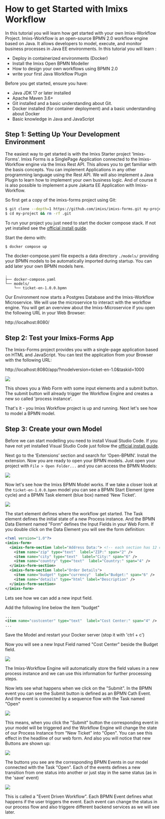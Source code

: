 # How to get Started with Imixs Workflow

In this tutorial you will learn how get started with your own Imixs-Workflow Project.
Imixs-Workflow is an open-source BPMN 2.0 workflow engine based on Java. It allows developers to model, execute, and monitor business processes in Java EE environments. In this tutorial you will learn :

- Deploy in containerized environments (Docker)
- Install the Imixs Open BPMN Modeller
- How to design your own workflows using BPMN 2.0
- write your first Java Workflow Plugin

Before you get started, ensure you have:

- Java JDK 17 or later installed
- Apache Maven 3.6+
- Git installed and a basic understanding about Git.
- Docker installed (for container deployment) and a basic understanding about Docker
- Basic knowledge in Java and JavaScript

## Step 1: Setting Up Your Development Environment

The easiest way to get started is with the Imixs Starter project 'Imixs-Forms'.
Imixs Forms is a SinglePage Application connected to the Imixs-Workflow engine via the Imixs Rest API. This allows you to get familiar with the basis concepts. You can implement Applications in any other programming language using the Rest API. We will also implement a Java Plugin to learn how to implement your own business logic. And of course it is also possible to implement a pure Jakarta EE Application with Imixs-Workflow.

So first get a copy of the imixs-forms project using Git:

```bash
$ git clone --depth=1 https://github.com/imixs/imixs-forms.git my-project
$ cd my-project && rm -rf .git
```

To run your project you just need to start the docker compose stack. If not yet installed see the [official install guide](https://docs.docker.com/engine/install/).

Start the demo with:

```bash
$ docker compose up
```

The docker-compose.yaml file expects a data directory `./models/` providing your BPMN models to be automatically imported during startup. You can add later your own BPMN models here.

```
.
├── docker-compose.yaml
└── models/
    └── ticket-en-1.0.0.bpmn
```

Our Environment now starts a Postgres Database and the Imixs-Workflow Microservice. We will use the microservice to interact with the workflow engine. You will get an overview about the Imixs-Microservice if you open the following URL in your Web Browser:

http://localhost:8080/

## Step 2: Test your Imixs-Forms App

The Imixs-Forms project provides you with a single-page application based on HTML and JavaScript. You can test the application from your Browser with the following URL:

http://localhost:8080/app/?modelversion=ticket-en-1.0&taskid=1000

<img src="../images/imixs-tutorial-01.png" class="screenshot" />

This shows you a Web Form with some input elements and a submit button. The submit button will already trigger the Workflow Engine and creates a new so called 'process instance'.

That's it - you Imixs Workflow project is up and running. Next let's see how to model a BPMN model.

## Step 3: Create your own Model

Before we can start modelling you need to install Visual Studio Code. If you have not yet installed Visual Studio Code just follow the [official install guide](https://code.visualstudio.com/).

Next go to the ‘Extensions’ section and search for ‘Open-BPMN’. Install the extension. Now you are ready to open your BPMN models. Just open your project with `File > Open Folder...` and you can access the BPMN Models:

<img src="../images/imixs-tutorial-02.png" class="screenshot" />

Now let's see how the Imixs BPMN Model works. If we take a closer look at the `ticket-en-1.0.0.bpmn` model you can see a BPMN Start Element (gree cycle) and a BPMN Task element (blue box) named 'New Ticket'.

<img src="../images/imixs-tutorial-03.png" class="screenshot" />

The start element defines where the workflow get started. The Task element defines the initial state of a new Process instance. And the BPMN Data Element named "Form" defines the Input Fields in your Web Form.
If you double click on the Data Element you will see the form definition:

```xml
<?xml version="1.0"?>
<imixs-form>
  <imixs-form-section label="Address Data:"> <!-- each section has 12 columns -->
    <item name="zip" type="text"  label="ZIP:" span="2" />
    <item name="city" type="text"  label="City:" span="6" />
    <item name="country" type="text"  label="Country:" span="4" />
  </imixs-form-section>
  <imixs-form-section label="Order Details">
    <item name="budget" type="currency"  label="Budget:" span="6" />
    <item name="details" type="html" label="Description" />
  </imixs-form-section>
</imixs-form>
```

Lets see how we can add a new input field.

Add the following line below the item "budget"

```xml
...
<item name="costcenter" type="text"  label="Cost Center:" span="4" />
...
```

Save the Model and restart your Docker server (stop it with 'ctrl + c')

Now you will see a new Input Field named "Cost Center" beside the Budget field.

<img src="../images/imixs-tutorial-04.png" class="screenshot" />

The Imixs-Workflow Engine will automatically store the field values in a new process instance and we can use this information for further processing steps.

Now lets see what happens when we click on the "Submit". In the BPMN event you can see the Submit button is defined as an BPMN Cath Event. And the event is connected by a sequence flow with the Task named "Open"

<img src="../images/imixs-tutorial-05.png" class="screenshot" />

This means, when you click the "Submit" button the corresponding event in your model will be triggered and the Workflow Engine will change the state of our Process Instance from "New Ticket" into "Open". You can see this effect in the headline of our web form. And also you will notice that new Buttons are shown up:

<img src="../images/imixs-tutorial-06.png" class="screenshot" />

The buttons you see are the corresponding BPMN Events in our model connected with the Task "Open". Each of the events defines a new transition from one status into another or just stay in the same status (as in the 'save' event)

<img src="../images/imixs-tutorial-07.png" class="screenshot" />

This is called a "Event Driven Workflow". Each BPMN Event defines what happens if the user triggers the event. Each event can change the status in our process flow and also triggere different backend services as we will see later.
